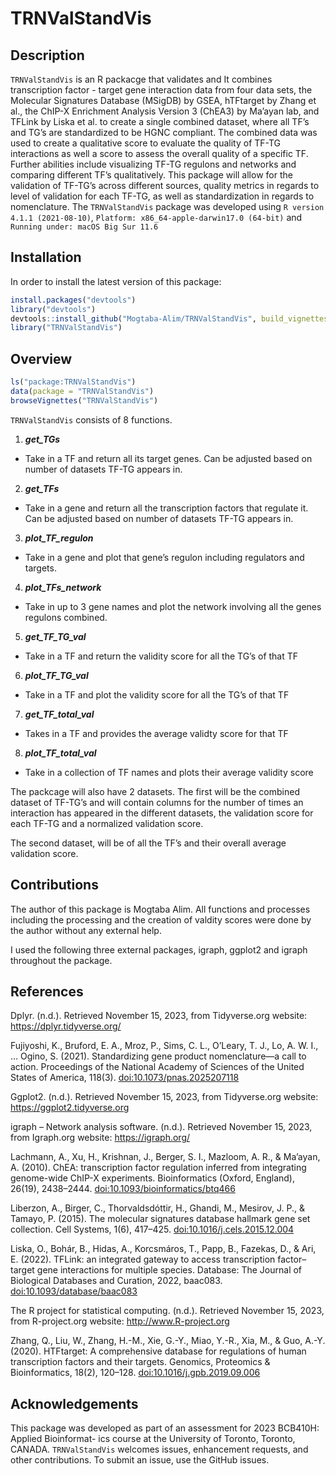 
<!-- README.md is generated from README.Rmd. Please edit that file -->

# TRNValStandVis

<!-- badges: start -->
<!-- badges: end -->

## Description

`TRNValStandVis` is an R packacge that validates and It combines
transcription factor - target gene interaction data from four data sets,
the Molecular Signatures Database (MSigDB) by GSEA, hTFtarget by Zhang
et al., the ChIP-X Enrichment Analysis Version 3 (ChEA3) by Ma’ayan lab,
and TFLink by Liska et al. to create a single combined dataset, where
all TF’s and TG’s are standardized to be HGNC compliant. The combined
data was used to create a qualitative score to evaluate the quality of
TF-TG interactions as well a score to assess the overall quality of a
specific TF. Further abilities include visualizing TF-TG regulons and
networks and comparing different TF’s qualitatively. This package will
allow for the validation of TF-TG’s across different sources, quality
metrics in regards to level of validation for each TF-TG, as well as
standardization in regards to nomenclature. The `TRNValStandVis` package
was developed using `R version 4.1.1 (2021-08-10)`,
`Platform: x86_64-apple-darwin17.0 (64-bit)` and
`Running under: macOS Big Sur 11.6`

## Installation

In order to install the latest version of this package:

``` r
install.packages("devtools")
library("devtools")
devtools::install_github("Mogtaba-Alim/TRNValStandVis", build_vignettes = TRUE)
library("TRNValStandVis")
```

## Overview

``` r
ls("package:TRNValStandVis")
data(package = "TRNValStandVis")
browseVignettes("TRNValStandVis")
```

`TRNValStandVis` consists of 8 functions.

1.  ***get_TGs***

-   Take in a TF and return all its target genes. Can be adjusted based
    on number of datasets TF-TG appears in.

2.  ***get_TFs***

-   Take in a gene and return all the transcription factors that
    regulate it. Can be adjusted based on number of datasets TF-TG
    appears in.

3.  ***plot_TF_regulon***

-   Take in a gene and plot that gene’s regulon including regulators and
    targets.

4.  ***plot_TFs_network***

-   Take in up to 3 gene names and plot the network involving all the
    genes regulons combined.

5.  ***get_TF_TG_val***

-   Take in a TF and return the validity score for all the TG’s of that
    TF

6.  ***plot_TF_TG_val***

-   Take in a TF and plot the validity score for all the TG’s of that TF

7.  ***get_TF_total_val***

-   Takes in a TF and provides the average validty score for that TF

8.  ***plot_TF_total_val***

-   Take in a collection of TF names and plots their average validity
    score

The packcage will also have 2 datasets. The first will be the combined
dataset of TF-TG’s and will contain columns for the number of times an
interaction has appeared in the different datasets, the validation score
for each TF-TG and a normalized validation score.

The second dataset, will be of all the TF’s and their overall average
validation score.

## Contributions

The author of this package is Mogtaba Alim. All functions and processes
including the processing and the creation of valdity scores were done by
the author without any external help.

I used the following three external packages, igraph, ggplot2 and igraph
throughout the package.

## References

Dplyr. (n.d.). Retrieved November 15, 2023, from Tidyverse.org website:
<https://dplyr.tidyverse.org/>

Fujiyoshi, K., Bruford, E. A., Mroz, P., Sims, C. L., O’Leary, T. J.,
Lo, A. W. I., … Ogino, S. (2021). Standardizing gene product
nomenclature—a call to action. Proceedings of the National Academy of
Sciences of the United States of America, 118(3).
<doi:10.1073/pnas.2025207118>

Ggplot2. (n.d.). Retrieved November 15, 2023, from Tidyverse.org
website: <https://ggplot2.tidyverse.org>

igraph – Network analysis software. (n.d.). Retrieved November 15, 2023,
from Igraph.org website: <https://igraph.org/>

Lachmann, A., Xu, H., Krishnan, J., Berger, S. I., Mazloom, A. R., &
Ma’ayan, A. (2010). ChEA: transcription factor regulation inferred from
integrating genome-wide ChIP-X experiments. Bioinformatics (Oxford,
England), 26(19), 2438–2444. <doi:10.1093/bioinformatics/btq466>

Liberzon, A., Birger, C., Thorvaldsdóttir, H., Ghandi, M., Mesirov, J.
P., & Tamayo, P. (2015). The molecular signatures database hallmark gene
set collection. Cell Systems, 1(6), 417–425.
<doi:10.1016/j.cels.2015.12.004>

Liska, O., Bohár, B., Hidas, A., Korcsmáros, T., Papp, B., Fazekas, D.,
& Ari, E. (2022). TFLink: an integrated gateway to access transcription
factor–target gene interactions for multiple species. Database: The
Journal of Biological Databases and Curation, 2022, baac083.
<doi:10.1093/database/baac083>

The R project for statistical computing. (n.d.). Retrieved November 15,
2023, from R-project.org website: <http://www.R-project.org>

Zhang, Q., Liu, W., Zhang, H.-M., Xie, G.-Y., Miao, Y.-R., Xia, M., &
Guo, A.-Y. (2020). HTFtarget: A comprehensive database for regulations
of human transcription factors and their targets. Genomics, Proteomics &
Bioinformatics, 18(2), 120–128. <doi:10.1016/j.gpb.2019.09.006>

## Acknowledgements

This package was developed as part of an assessment for 2023 BCB410H:
Applied Bioinformat- ics course at the University of Toronto, Toronto,
CANADA. `TRNValStandVis` welcomes issues, enhancement requests, and
other contributions. To submit an issue, use the GitHub issues.
